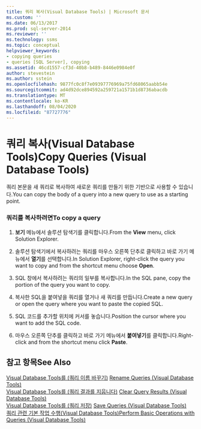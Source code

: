 ```yaml
---
title: 쿼리 복사(Visual Database Tools) | Microsoft 문서
ms.custom: ''
ms.date: 06/13/2017
ms.prod: sql-server-2014
ms.reviewer: ''
ms.technology: ssms
ms.topic: conceptual
helpviewer_keywords:
- copying queries
- queries [SQL Server], copying
ms.assetid: 46cd1557-cf3d-40b8-b489-8446e0984e0f
author: stevestein
ms.author: sstein
ms.openlocfilehash: 9877fc0c8f7e09397776969a75fd68065aabb54e
ms.sourcegitcommit: ad4d92dce894592a259721a1571b1d8736abacdb
ms.translationtype: MT
ms.contentlocale: ko-KR
ms.lasthandoff: 08/04/2020
ms.locfileid: "87727776"
---
```

# <a name="copy-queries-visual-database-tools"></a><span data-ttu-id="cf3cb-102">쿼리 복사(Visual Database Tools)</span><span class="sxs-lookup"><span data-stu-id="cf3cb-102">Copy Queries (Visual Database Tools)</span></span>
  <span data-ttu-id="cf3cb-103">쿼리 본문을 새 쿼리로 복사하여 새로운 쿼리를 만들기 위한 기반으로 사용할 수 있습니다.</span><span class="sxs-lookup"><span data-stu-id="cf3cb-103">You can copy the body of a query into a new query to use as a starting point.</span></span>  
  
### <a name="to-copy-a-query"></a><span data-ttu-id="cf3cb-104">쿼리를 복사하려면</span><span class="sxs-lookup"><span data-stu-id="cf3cb-104">To copy a query</span></span>  
  
1.  <span data-ttu-id="cf3cb-105">**보기** 메뉴에서 솔루션 탐색기를 클릭합니다.</span><span class="sxs-lookup"><span data-stu-id="cf3cb-105">From the **View** menu, click Solution Explorer.</span></span>  
  
2.  <span data-ttu-id="cf3cb-106">솔루션 탐색기에서 복사하려는 쿼리를 마우스 오른쪽 단추로 클릭하고 바로 가기 메뉴에서 **열기**를 선택합니다.</span><span class="sxs-lookup"><span data-stu-id="cf3cb-106">In Solution Explorer, right-click the query you want to copy and from the shortcut menu choose **Open**.</span></span>  
  
3.  <span data-ttu-id="cf3cb-107">SQL 창에서 복사하려는 쿼리의 일부를 복사합니다.</span><span class="sxs-lookup"><span data-stu-id="cf3cb-107">In the SQL pane, copy the portion of the query you want to copy.</span></span>  
  
4.  <span data-ttu-id="cf3cb-108">복사한 SQL을 붙여넣을 쿼리를 열거나 새 쿼리를 만듭니다.</span><span class="sxs-lookup"><span data-stu-id="cf3cb-108">Create a new query or open the query where you want to paste the copied SQL.</span></span>  
  
5.  <span data-ttu-id="cf3cb-109">SQL 코드를 추가할 위치에 커서를 놓습니다.</span><span class="sxs-lookup"><span data-stu-id="cf3cb-109">Position the cursor where you want to add the SQL code.</span></span>  
  
6.  <span data-ttu-id="cf3cb-110">마우스 오른쪽 단추를 클릭하고 바로 가기 메뉴에서 **붙여넣기**를 클릭합니다.</span><span class="sxs-lookup"><span data-stu-id="cf3cb-110">Right-click and from the shortcut menu click **Paste**.</span></span>  
  
## <a name="see-also"></a><span data-ttu-id="cf3cb-111">참고 항목</span><span class="sxs-lookup"><span data-stu-id="cf3cb-111">See Also</span></span>  
 <span data-ttu-id="cf3cb-112">[Visual Database Tools를 &#40;쿼리 이름 바꾸기&#41;](visual-database-tools.md) </span><span class="sxs-lookup"><span data-stu-id="cf3cb-112">[Rename Queries &#40;Visual Database Tools&#41;](visual-database-tools.md) </span></span>  
 <span data-ttu-id="cf3cb-113">[Visual Database Tools를 &#40;쿼리 결과를 지웁니다&#41;](clear-query-results-visual-database-tools.md) </span><span class="sxs-lookup"><span data-stu-id="cf3cb-113">[Clear Query Results &#40;Visual Database Tools&#41;](clear-query-results-visual-database-tools.md) </span></span>  
 <span data-ttu-id="cf3cb-114">[Visual Database Tools를 &#40;쿼리 저장&#41;](save-queries-visual-database-tools.md) </span><span class="sxs-lookup"><span data-stu-id="cf3cb-114">[Save Queries &#40;Visual Database Tools&#41;](save-queries-visual-database-tools.md) </span></span>  
 [<span data-ttu-id="cf3cb-115">쿼리 관련 기본 작업 수행&#40;Visual Database Tools&#41;</span><span class="sxs-lookup"><span data-stu-id="cf3cb-115">Perform Basic Operations with Queries &#40;Visual Database Tools&#41;</span></span>](perform-basic-operations-with-queries-visual-database-tools.md)  
  
  
